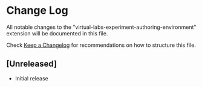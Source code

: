 # Change Log

All notable changes to the "virtual-labs-experiment-authoring-environment" extension will be documented in this file.

Check [Keep a Changelog](http://keepachangelog.com/) for recommendations on how to structure this file.

## [Unreleased]

- Initial release